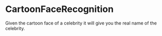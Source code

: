 # CartoonFaceRecognition
Given the cartoon face of a celebrity it will give you the real name of the celebrity.
